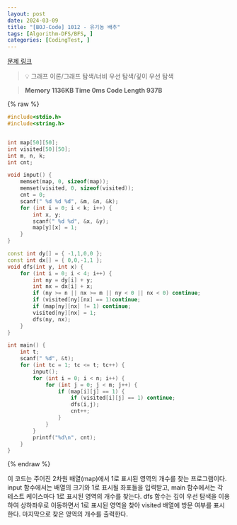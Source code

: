 ```yaml
---
layout: post
date: 2024-03-09
title: "[BOJ-Code] 1012 - 유기농 배추"
tags: [Algorithm-DFS/BFS, ]
categories: [CodingTest, ]
---
```


[문제 링크](https://www.acmicpc.net/problem/1012)


> 💡 그래프 이론/그래프 탐색/너비 우선 탐색/깊이 우선 탐색


> **Memory   1136KB                                   Time   0ms                                Code Length   937B**



{% raw %}
```c++
#include<stdio.h>
#include<string.h>


int map[50][50];
int visited[50][50];
int m, n, k;
int cnt;

void input() {
	memset(map, 0, sizeof(map));
	memset(visited, 0, sizeof(visited));
	cnt = 0;
	scanf(" %d %d %d", &m, &n, &k);
	for (int i = 0; i < k; i++) {
		int x, y;
		scanf(" %d %d", &x, &y);
		map[y][x] = 1;
	}
}

const int dy[] = { -1,1,0,0 };
const int dx[] = { 0,0,-1,1 };
void dfs(int y, int x) {
	for (int i = 0; i < 4; i++) {
		int ny = dy[i] + y;
		int nx = dx[i] + x;
		if (ny >= n || nx >= m || ny < 0 || nx < 0) continue;
		if (visited[ny][nx] == 1)continue;
		if (map[ny][nx] != 1) continue;
		visited[ny][nx] = 1;
		dfs(ny, nx);
	}
}

int main() {
	int t;
	scanf(" %d", &t);
	for (int tc = 1; tc <= t; tc++) {
		input();
		for (int i = 0; i < n; i++) {
			for (int j = 0; j < m; j++) {
				if (map[i][j] == 1) {
					if (visited[i][j] == 1) continue;
					dfs(i,j);
					cnt++;
				}
			}
		}
		printf("%d\n", cnt);
	}
}
```
{% endraw %}



이 코드는 주어진 2차원 배열(map)에서 1로 표시된 영역의 개수를 찾는 프로그램이다. input 함수에서는 배열의 크기와 1로 표시될 좌표들을 입력받고, main 함수에서는 각 테스트 케이스마다 1로 표시된 영역의 개수를 찾는다. dfs 함수는 깊이 우선 탐색을 이용하여 상하좌우로 이동하면서 1로 표시된 영역을 찾아 visited 배열에 방문 여부를 표시한다. 마지막으로 찾은 영역의 개수를 출력한다.

